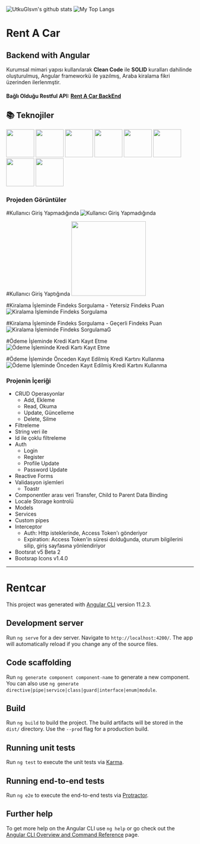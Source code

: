 <p float="center">
  <img  src="https://github-readme-stats.vercel.app/api?username=kagansa&show_icons=true&count_private=true&hide=contribs,issues" alt="UtkuGlsvn's github stats" />
  <img  src="https://github-readme-stats.vercel.app/api/top-langs/?username=kagansa&layout=compact&hide=html,css" alt="My Top Langs" />
</p>

# Rent A Car

## Backend with Angular

Kurumsal mimari yapısı kullanılarak  **Clean Code** ile **SOLID** kuralları dahilinde oluşturulmuş, Angular frameworkü ile yazılmış, Araba kiralama fikri üzerinden ilerlenmştir.

#### Bağlı Olduğu Restful API: [Rent A Car BackEnd](https://github.com/kagansa/rentcarproject "Rent A Car BackEnd")

## 📚 Teknojiler
<code><img height="75" src="https://seeklogo.com/images/M/microsoft-sql-server-logo-96AF49E2B3-seeklogo.com.png"></code>
<code><img height="75" src="https://miro.medium.com/max/1940/1*b5m0MjASf4JbwDnhBTElZQ.png"></code>
<code><img height="75" src="https://encrypted-tbn0.gstatic.com/images?q=tbn:ANd9GcTrwOikB7wL1Q3WL08ly2iBxr1vqBOwKWxymBCu1p3lWP8LHkGgEJNQxQWxcKrGYS4xCr0&usqp=CAU"></code>
<code><img height="75" src="https://autofaccn.readthedocs.io/en/latest/_images/logo.png"></code>
<code><img height="75" src="https://raw.githubusercontent.com/JeremySkinner/FluentValidation/gh-pages/assets/images/logo/fluent-validation-logo.png"></code>
<code><img height="75" src="https://miro.medium.com/max/3000/1*TpbxEQy4ckB-g31PwUQPlg.png"></code>
<code><img height="75" src="https://avatars.githubusercontent.com/u/2918581?s=280&v=4"></code>
<code><img height="75" src="https://angular.io/assets/images/logos/angular/angular.svg"></code>


### Projeden Görüntüler
#Kullanıcı Giriş Yapmadığında
![Kullanıcı Giriş Yapmadığında](https://s4.gifyu.com/images/login-olmadiginda.gif)

#Kullanıcı Giriş Yaptığında
<img src="https://s4.gifyu.com/images/logine923efb5dca462c0.gif?raw=true" width="200px">

#Kiralama İşleminde Findeks Sorgulama - Yetersiz Findeks Puan
![Kiralama İşleminde Findeks Sorgulama](https://s4.gifyu.com/images/findeks-yetersiz.gif)

#Kiralama İşleminde Findeks Sorgulama - Geçerli Findeks Puan
![Kiralama İşleminde Findeks SorgulamaG](https://s4.gifyu.com/images/findeks-yeterli.gif)

#Ödeme İşleminde Kredi Kartı Kayıt Etme
![Ödeme İşleminde Kredi Kartı Kayıt Etme](https://s4.gifyu.com/images/kart-kaydetme.gif)

#Ödeme İşleminde Önceden Kayıt Edilmiş Kredi Kartını Kullanma
![Ödeme İşleminde Önceden Kayıt Edilmiş Kredi Kartını Kullanma](https://s4.gifyu.com/images/kayitli-kart-kullanma.gif)





### Projenin İçeriği
- CRUD Operasyonlar
  - Add, Ekleme
  - Read, Okuma
  - Update, Güncelleme
  - Delete, Silme
- Filtreleme
 - String veri ile
 - Id ile çoklu filtreleme
- Auth
  - Login
  - Register
  - Profile Update
  - Password Update
- Reactive Forms
- Validasyon işlemleri
  - Toastr
- Componentler arası veri Transfer, Child to Parent Data Binding
- Locale Storage kontrolü
- Models
- Services
- Custom pipes
- Interceptor
  - Auth: Http isteklerinde, Access Token'ı gönderiyor
  - Expiration: Access Token'in süresi dolduğunda, oturum bilgilerini silip, giriş sayfasına yönlendiriyor
- Bootsrat v5 Beta 2
- Bootsrap Icons v1.4.0

------------




# Rentcar

This project was generated with [Angular CLI](https://github.com/angular/angular-cli) version 11.2.3.

## Development server

Run `ng serve` for a dev server. Navigate to `http://localhost:4200/`. The app will automatically reload if you change any of the source files.

## Code scaffolding

Run `ng generate component component-name` to generate a new component. You can also use `ng generate directive|pipe|service|class|guard|interface|enum|module`.

## Build

Run `ng build` to build the project. The build artifacts will be stored in the `dist/` directory. Use the `--prod` flag for a production build.

## Running unit tests

Run `ng test` to execute the unit tests via [Karma](https://karma-runner.github.io).

## Running end-to-end tests

Run `ng e2e` to execute the end-to-end tests via [Protractor](http://www.protractortest.org/).

## Further help

To get more help on the Angular CLI use `ng help` or go check out the [Angular CLI Overview and Command Reference](https://angular.io/cli) page.
